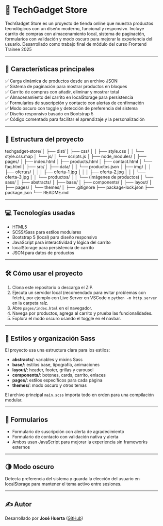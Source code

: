 # 🛒 TechGadget Store

TechGadget Store es un proyecto de tienda online que muestra productos tecnológicos con un diseño moderno, funcional y responsivo. Incluye carrito de compras con almacenamiento local, sistema de paginación, formularios con validación y modo oscuro para mejorar la experiencia del usuario. Desarrollado como trabajo final de módulo del curso Frontend Trainee 2025

---

## 🚀 Características principales

✅ Carga dinámica de productos desde un archivo JSON  
✅ Sistema de paginación para mostrar productos en bloques  
✅ Carrito de compras con añadir, eliminar y mostrar total  
✅ Almacenamiento del carrito en localStorage para persistencia  
✅ Formularios de suscripción y contacto con alertas de confirmación  
✅ Modo oscuro con toggle y detección de preferencia del sistema  
✅ Diseño responsivo basado en Bootstrap 5  
✅ Código comentado para facilitar el aprendizaje y la personalización

---

## 📂 Estructura del proyecto

techgadget-store/
│
├── dist/
│ ├── css/
│ │ ├── style.css
│ │ └── style.css.map
│ └── js/
│ └── scripts.js
│
├── node_modules/
│
├── pages/
│ ├── index.html
│ ├── products.html
│ ├── contact.html
│ └── faq.html
│
├── src/
│ ├── data/
│ │ └── productos.json
│ ├── img/
│ │ ├── ofertas/
│ │ │ ├── oferta-1.jpg
│ │ │ ├── oferta-2.jpg
│ │ │ └── oferta-3.jpg
│ │ └── productos/
│ │ └── (imágenes de productos)
│ └── sass/
│  ├── abstracts/
│  ├── base/
│  ├── components/
│  ├── layout/
│  ├── pages/
│  └── themes/
│
├── .gitignore
├── package-lock.json
├── package.json
└── README.md

---

## 💻 Tecnologías usadas

- HTML5  
- SCSS/Sass para estilos modulares  
- Bootstrap 5 (local) para diseño responsivo  
- JavaScript para interactividad y lógica del carrito  
- localStorage para persistencia de carrito  
- JSON para datos de productos

---

## 🛠️ Cómo usar el proyecto

1. Clona este repositorio o descarga el ZIP.  
2. Ejecuta un servidor local (recomendado para evitar problemas con fetch), por ejemplo con Live Server en VSCode o `python -m http.server` en la carpeta raíz.  
3. Abre `pages/index.html` en el navegador.  
4. Navega por productos, agrega al carrito y prueba las funcionalidades.  
5. Explora el modo oscuro usando el toggle en el navbar.

---

## 🎨 Estilos y organización Sass

El proyecto usa una estructura clara para los estilos:

- **abstracts/**: variables y mixins Sass  
- **base/**: estilos base, tipografía, animaciones  
- **layout/**: header, footer, grillas y carousel  
- **components/**: botones, cards, carrito, enlaces  
- **pages/**: estilos específicos para cada página  
- **themes/**: modo oscuro y otros temas

El archivo principal `main.scss` importa todo en orden para una compilación modular.

---

## 📩 Formularios

- Formulario de suscripción con alerta de agradecimiento  
- Formulario de contacto con validación nativa y alerta  
- Ambos usan JavaScript para mejorar la experiencia sin frameworks externos

---

## 🌗 Modo oscuro

Detecta preferencia del sistema y guarda la elección del usuario en localStorage para mantener el tema activo entre sesiones.

---

## ✍️ Autor

Desarrollado por **José Huerta** ([GitHub](https://github.com/josemhuertab))
